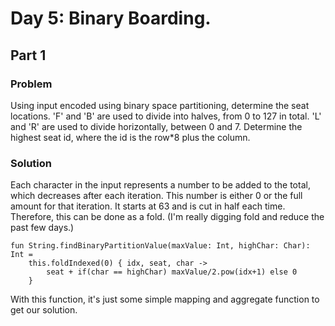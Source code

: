 # Day 5: Binary Boarding.
## Part 1
### Problem
Using input encoded using binary space partitioning, determine the seat locations.
'F' and 'B' are used to divide into halves, from 0 to 127 in total.
'L' and 'R' are used to divide horizontally, between 0 and 7.
Determine the highest seat id, where the id is the row*8 plus the column.
### Solution
Each character in the input represents a number to be added to the total, which decreases
after each iteration. This number is either 0 or the full amount for that iteration.
It starts at 63 and is cut in half each time. Therefore, this can be done as a fold.
(I'm really digging fold and reduce the past few days.)
```
fun String.findBinaryPartitionValue(maxValue: Int, highChar: Char): Int =
    this.foldIndexed(0) { idx, seat, char ->
        seat + if(char == highChar) maxValue/2.pow(idx+1) else 0
    }
```
With this function, it's just some simple mapping and aggregate function to get our solution.